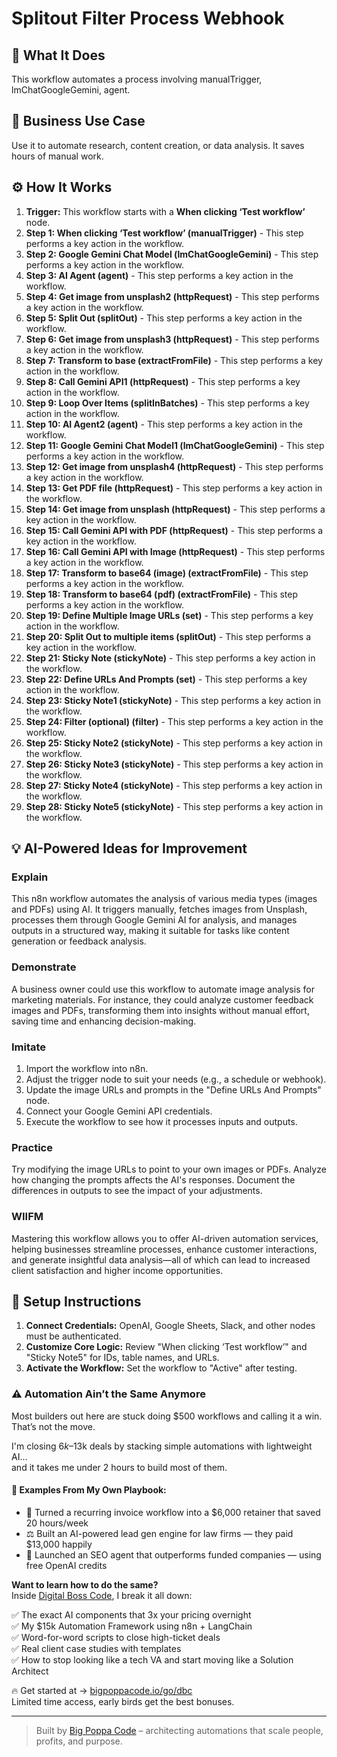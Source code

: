 # Splitout Filter Process Webhook

## 🚀 What It Does
This workflow automates a process involving manualTrigger, lmChatGoogleGemini, agent.

## 💼 Business Use Case
Use it to automate research, content creation, or data analysis. It saves hours of manual work.

## ⚙️ How It Works
1.  **Trigger:** This workflow starts with a **When clicking ‘Test workflow’** node.
2. **Step 1: When clicking ‘Test workflow’ (manualTrigger)** - This step performs a key action in the workflow.
3. **Step 2: Google Gemini Chat Model (lmChatGoogleGemini)** - This step performs a key action in the workflow.
4. **Step 3: AI Agent (agent)** - This step performs a key action in the workflow.
5. **Step 4: Get image from unsplash2 (httpRequest)** - This step performs a key action in the workflow.
6. **Step 5: Split Out (splitOut)** - This step performs a key action in the workflow.
7. **Step 6: Get image from unsplash3 (httpRequest)** - This step performs a key action in the workflow.
8. **Step 7: Transform to base (extractFromFile)** - This step performs a key action in the workflow.
9. **Step 8: Call Gemini API1 (httpRequest)** - This step performs a key action in the workflow.
10. **Step 9: Loop Over Items (splitInBatches)** - This step performs a key action in the workflow.
11. **Step 10: AI Agent2 (agent)** - This step performs a key action in the workflow.
12. **Step 11: Google Gemini Chat Model1 (lmChatGoogleGemini)** - This step performs a key action in the workflow.
13. **Step 12: Get image from unsplash4 (httpRequest)** - This step performs a key action in the workflow.
14. **Step 13: Get PDF file (httpRequest)** - This step performs a key action in the workflow.
15. **Step 14: Get image from unsplash (httpRequest)** - This step performs a key action in the workflow.
16. **Step 15: Call Gemini API with PDF (httpRequest)** - This step performs a key action in the workflow.
17. **Step 16: Call Gemini API with Image (httpRequest)** - This step performs a key action in the workflow.
18. **Step 17: Transform to base64 (image) (extractFromFile)** - This step performs a key action in the workflow.
19. **Step 18: Transform to base64 (pdf) (extractFromFile)** - This step performs a key action in the workflow.
20. **Step 19: Define Multiple Image URLs (set)** - This step performs a key action in the workflow.
21. **Step 20: Split Out to multiple items (splitOut)** - This step performs a key action in the workflow.
22. **Step 21: Sticky Note (stickyNote)** - This step performs a key action in the workflow.
23. **Step 22: Define URLs And Prompts (set)** - This step performs a key action in the workflow.
24. **Step 23: Sticky Note1 (stickyNote)** - This step performs a key action in the workflow.
25. **Step 24: Filter (optional) (filter)** - This step performs a key action in the workflow.
26. **Step 25: Sticky Note2 (stickyNote)** - This step performs a key action in the workflow.
27. **Step 26: Sticky Note3 (stickyNote)** - This step performs a key action in the workflow.
28. **Step 27: Sticky Note4 (stickyNote)** - This step performs a key action in the workflow.
29. **Step 28: Sticky Note5 (stickyNote)** - This step performs a key action in the workflow.

## 💡 AI-Powered Ideas for Improvement
### Explain
This n8n workflow automates the analysis of various media types (images and PDFs) using AI. It triggers manually, fetches images from Unsplash, processes them through Google Gemini AI for analysis, and manages outputs in a structured way, making it suitable for tasks like content generation or feedback analysis.

### Demonstrate
A business owner could use this workflow to automate image analysis for marketing materials. For instance, they could analyze customer feedback images and PDFs, transforming them into insights without manual effort, saving time and enhancing decision-making.

### Imitate
1. Import the workflow into n8n.
2. Adjust the trigger node to suit your needs (e.g., a schedule or webhook).
3. Update the image URLs and prompts in the "Define URLs And Prompts" node.
4. Connect your Google Gemini API credentials.
5. Execute the workflow to see how it processes inputs and outputs.

### Practice
Try modifying the image URLs to point to your own images or PDFs. Analyze how changing the prompts affects the AI's responses. Document the differences in outputs to see the impact of your adjustments.

### WIIFM
Mastering this workflow allows you to offer AI-driven automation services, helping businesses streamline processes, enhance customer interactions, and generate insightful data analysis—all of which can lead to increased client satisfaction and higher income opportunities.

## 🔧 Setup Instructions
1. **Connect Credentials:** OpenAI, Google Sheets, Slack, and other nodes must be authenticated.
2. **Customize Core Logic:** Review "When clicking ‘Test workflow’" and "Sticky Note5" for IDs, table names, and URLs.
3. **Activate the Workflow:** Set the workflow to "Active" after testing.

### ⚠️ Automation Ain’t the Same Anymore

Most builders out here are stuck doing $500 workflows and calling it a win.  
That’s not the move.  

I'm closing $6k–$13k deals by stacking simple automations with lightweight AI...  
and it takes me under 2 hours to build most of them.

#### 🧠 Examples From My Own Playbook:
- 🔁 Turned a recurring invoice workflow into a $6,000 retainer that saved 20 hours/week  
- ⚖️ Built an AI-powered lead gen engine for law firms — they paid $13,000 happily  
- 🚀 Launched an SEO agent that outperforms funded companies — using free OpenAI credits  

**Want to learn how to do the same?**  
Inside [Digital Boss Code](https://bigpoppacode.io/go/dbc), I break it all down:

✅ The exact AI components that 3x your pricing overnight  
✅ My $15k Automation Framework using n8n + LangChain  
✅ Word-for-word scripts to close high-ticket deals  
✅ Real client case studies with templates  
✅ How to stop looking like a tech VA and start moving like a Solution Architect  

🔥 Get started at → [bigpoppacode.io/go/dbc](https://bigpoppacode.io/go/dbc)  
Limited time access, early birds get the best bonuses.

---
> Built by [Big Poppa Code](https://bigpoppacode.io) – architecting automations that scale people, profits, and purpose.
